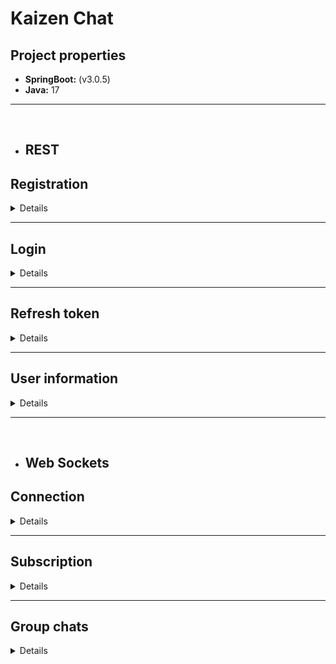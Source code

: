 # Kaizen Chat
## Project properties

- **SpringBoot:** (v3.0.5)
- **Java:** 17

---

<br/>

- ## REST

## Registration

<details>

**Path:** `http://localhost:8080/auth/register`

**Method:** POST

**Format:** JSON

**Body:**

```json
{
  "phoneNumber":"...",
  "nickname":"...",
  "userPhoto":"...",
  "password":"..."
}
```

**Responses:**

- 200:

```json
{
  "accessToken": "...",
  "accessTokenExpiration": "2023-04-14T23:40:02+03:00",
  "refreshTokenExpiration": "2023-05-14T23:10:02+03:00",
  "refreshToken": "..."
}
```

- 403:

```json
{
  "message": "invalid request"
}
```

</details>

---

## Login

<details>

**Path:** `http://localhost:8080/auth/login`

**Method:** POST

**Format:** JSON

**Body:**

```json
{
  "phoneNumber": "...",
  "password": "..."
}
```

**Responses:**

- 200:

```json
{
  "isRegistered": "true",
  "accessToken": "...",
  "accessTokenExpiration": "2023-04-14T23:40:02+03:00",
  "refreshTokenExpiration": "2023-05-14T23:10:02+03:00",
  "refreshToken": "..."
}
```

- 403:

```json
{
  "isRegistered": "false"
}
```

</details>

---

## Refresh token

<details>

**Path:** `http://localhost:8080/auth/refresh`

**Method:** POST

**Format:** JSON

**Body:**

```json
{
  "oldRefreshToken": "..."
}
```

**Responses:**

- 200:

```json
{
  "accessToken": "...",
  "accessTokenExpiration": "2023-04-14T23:40:02+03:00",
  "refreshTokenExpiration": "2023-05-14T23:10:02+03:00",
  "refreshToken": "..."
}
```

- 403:

```json
{
  "message": "wrong refresh token"
}
```

</details>

---

## User information

<details>

**Path:** `http://localhost:8080/user/id/{id}`

**Method:** GET

**Responses:**

- 200:

```json
{
  "user": {
    "id": 3,
    "phoneNumber": "...",
    "nickname": "...",
    "avatar": "...",
    "bio": null,
    "registration": "2023-04-21T21:23:54.455804+03:00"
  }
}
```

- 404:

```json
{
  "user": {
    "id": null,
    "phoneNumber": null,
    "nickname": null,
    "avatar": null,
    "bio": null,
    "registration": null
  }
}
```
<br/>

**Path:** `http://localhost:8080/user/phone/{phoneNumber}`

**Method:** GET

**Responses:**

- 200:

```json
{
  "user": {
    "id": 3,
    "phoneNumber": "...",
    "nickname": "...",
    "avatar": "...",
    "bio": null,
    "registration": "2023-04-21T21:23:54.455804+03:00"
  }
}
```

- 404:

```json
{
  "user": {
    "id": null,
    "phoneNumber": null,
    "nickname": null,
    "avatar": null,
    "bio": null,
    "registration": null
  }
}
```
<br/>

**Path:** `http://localhost:8080/user/update`

**Method:** POST

**Format:** JSON

**Body:**

```json
{
  "id":1,
  "nickname":"...",
  "bio":"..."
}
```

**Responses:**

- 200:

```json
{
  "message": "user updated"
}
```

- 403:

```json
{
  "message": "wrong id"
}
```

<br/>

**Path:** `http://localhost:8080/user/upload-avatar`

**Method:** POST

**Format:** form-data

**Body:**

```
key: "avatar"
value: image (jpeg, jpg, png, up to 3 megabytes)
```

**Responses:**

- 200:

```json
{
    "message": "updated"
}
```

- 400:

```json
{
    "message": "file is not present"
}
```

```json
{
    "message": "file size is greater than 3MB"
}
```

```json
{
    "message": "uploaded file is not an image"
}
```

- 403:

```json
{
    "message": "user is not defined"
}
```

<br/>

**Path:** `http://localhost:8080/user/{userId}/download-avatar`

**Method:** GET

**Format:** form-data

**Body:**

```
key: "avatar"
value: image (jpeg, jpg, png, up to 3 megabytes)
```

**Responses:**

- 200:

```
[image]
```

- 404

</details>

---

<br/>

- ## Web Sockets

## Connection

<details>

**Path:** `http://localhost:8080/ws-open`

**Description:** this end-point establishes real-time connection between client and server. For that purpose client must use SockJS and StompJS client.

When Stomp client is created over web-socket he has to connect to the server with such header:
`Authorization: bearer (jwt)`. When successfully connected (via switching protocols) to the server, client can subscribe on channels and send messages as he needs.

</details>

---

## Subscription

<details>

**Path:** `/chatroom/{chat-id}`

**WS Client:** StompJS

**Headers:** `Authorization: bearer (jwt)`

**Description:** this end-point is used to subscribe only on group chats.

</details>

---

## Group chats

<details>

### Join to chat

**Path:** `/app/join`

**WS Client:** StompJS

**Body format:** JSON

**Headers:** `Authorization: bearer (jwt)`

**Body:**

```json
{
  "chatId": 1,
  "privacyMode": true,
  "password": "password, if privacy mode is true"
}
```

**Responses:**

- Status: `MESSAGE`

```json
{
  "action": "JOIN",
  "body": "bie3 joined to the chat",
  "chatId": 4,
  "senderId": 2,
  "senderNickname": "bie3",
  "timeStamp": "2023-04-25T10:36:34.2459185+03:00"
}
```

---

### Quit from chat

**Path:** `/app/quit/{chat-id}`

**WS Client:** StompJS

**Headers:** `Authorization: bearer (jwt)`


**Responses:**

- Status: `MESSAGE`

```json
{
  "action": "QUIT",
  "body": "bie3 left the chat",
  "chatId": 4,
  "senderId": 2,
  "senderNickname": "bie3",
  "timeStamp": "2023-04-25T10:36:34.2459185+03:00"
}
```

---

### Send message to chat

**Path:** `/app/send`

**WS Client:** StompJS

**Body format:** JSON

**Headers:** `Authorization: bearer (jwt)`

**Body:**

```json
{
  "chatId": 4,
  "body": "hello world"
}
```

**Responses:**

- Status: `MESSAGE`

```json
{
  "action": "SEND",
  "body": "hello world",
  "chatId": 4,
  "senderId": 2,
  "senderNickname": "bie3",
  "timeStamp": "2023-04-25T10:42:09.4639461+03:00"
}
```

</details>